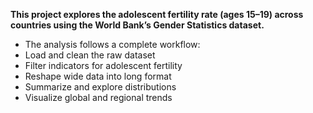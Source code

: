 **This project explores the adolescent fertility rate (ages 15–19) across countries using the World Bank’s Gender Statistics dataset.**

- The analysis follows a complete workflow:
- Load and clean the raw dataset
- Filter indicators for adolescent fertility
- Reshape wide data into long format
- Summarize and explore distributions
- Visualize global and regional trends

